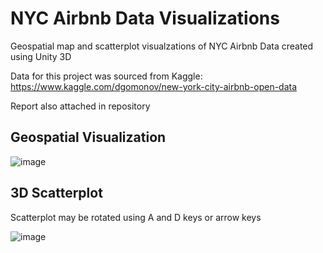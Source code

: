 # NYC Airbnb Data Visualizations
Geospatial map and scatterplot visualzations of NYC Airbnb Data created using Unity 3D

Data for this project was sourced from Kaggle:\
https://www.kaggle.com/dgomonov/new-york-city-airbnb-open-data

Report also attached in repository


## Geospatial Visualization
![image](https://user-images.githubusercontent.com/37620953/145256992-943dc5e6-9cdf-4778-94d7-605170d9219a.png)


## 3D Scatterplot
Scatterplot may be rotated using A and D keys or arrow keys

![image](https://user-images.githubusercontent.com/37620953/145257085-f730a0be-3503-479f-8483-bef331157532.png)
